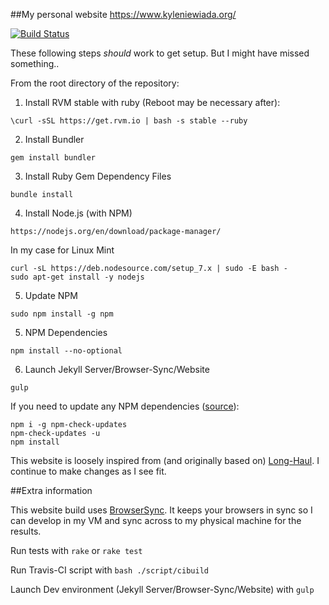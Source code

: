 ##My personal website
https://www.kyleniewiada.org/

[![Build Status](https://travis-ci.org/aav7fl/aav7fl.github.io.svg?branch=master)](https://travis-ci.org/aav7fl/aav7fl.github.io)


These following steps *should* work to get setup. But I might have missed something..

From the root directory of the repository:

1. Install RVM stable with ruby (Reboot may be necessary after):

  `\curl -sSL https://get.rvm.io | bash -s stable --ruby`

2. Install Bundler

  `gem install bundler`

3. Install Ruby Gem Dependency Files

  `bundle install`

4. Install Node.js (with NPM)

  `https://nodejs.org/en/download/package-manager/`

  In my case for Linux Mint
  ```
  curl -sL https://deb.nodesource.com/setup_7.x | sudo -E bash -
  sudo apt-get install -y nodejs
  ```

5. Update NPM

  `sudo npm install -g npm`

5. NPM Dependencies

  `npm install --no-optional`

6. Launch Jekyll Server/Browser-Sync/Website

  `gulp`

If you need to update any NPM dependencies ([source](http://stackoverflow.com/a/22849716/1813592)):
```
npm i -g npm-check-updates
npm-check-updates -u
npm install
```

This website is loosely inspired from (and originally based on) [Long-Haul](https://github.com/brianmaierjr/long-haul). I continue to make changes as I see fit.

##Extra information

This website build uses [BrowserSync](https://browsersync.io/). It keeps your browsers in sync so I can develop in my VM and sync across to my physical machine for the results.

Run tests with `rake` or `rake test`

Run Travis-CI script with `bash ./script/cibuild`

Launch Dev environment (Jekyll Server/Browser-Sync/Website) with `gulp`
